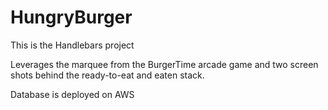 # HungryBurger
This is the Handlebars project

Leverages the marquee from the BurgerTime arcade game and two screen shots behind the ready-to-eat and eaten stack.

Database is deployed on AWS

